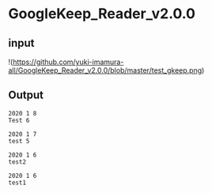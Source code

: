 # GoogleKeep_Reader_v2.0.0


## input

!(https://github.com/yuki-imamura-all/GoogleKeep_Reader_v2.0.0/blob/master/test_gkeep.png)

## Output
```
2020 1 8
Test 6 

2020 1 7
test 5 

2020 1 6
test2 

2020 1 6
test1 
```
